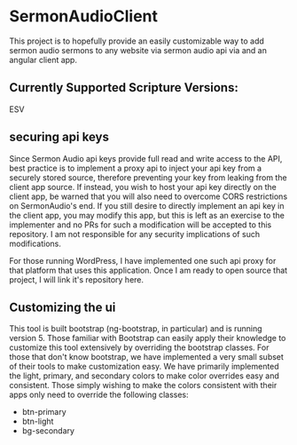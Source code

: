 # SermonAudioClient

This project is to hopefully provide an easily customizable way to add sermon audio sermons to any website via sermon audio api via and an angular client app.

## Currently Supported Scripture Versions:
ESV

## securing api keys
Since Sermon Audio api keys provide full read and write access to the API, best practice is to implement a proxy api to inject your api key from a securely stored source, therefore preventing your key from leaking from the client app source. If instead, you wish to host your api key directly on the client app, be warned that you will also need to overcome CORS restrictions on SermonAudio's end. If you still desire to directly implement an api key in the client app, you may modify this app, but this is left as an exercise to the implementer and no PRs for such a modification will be accepted to this repository. I am not responsible for any security implications of such modifications.

For those running WordPress, I have implemented one such api proxy for that platform that uses this application. Once I am ready to open source that project, I will link it's repository here.

## Customizing the ui
This tool is built bootstrap (ng-bootstrap, in particular) and is running version 5. Those familiar with Bootstrap can easily apply their knowledge to customize this tool extensively by overriding the bootstrap classes. For those that don't know bootstrap, we have implemented a very small subset of their tools to make customization easy. We have primarily implemented the light, primary, and secondary colors to make color overrides easy and consistent. Those simply wishing to make the colors consistent with their apps only need to override the following classes:

* btn-primary
* btn-light
* bg-secondary


